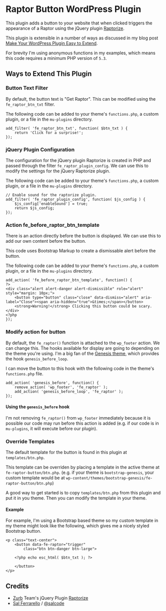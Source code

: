 # Raptor Button WordPress Plugin

This plugin adds a button to your website that when clicked triggers the appearance of a Raptor using the jQuery plugin [Raptorize](https://zurb.com/playground/jquery-raptorize).

This plugin is extensible in a number of ways as discussed in my blog post [Make Your WordPress Plugin Easy to Extend](https://salferrarello.com/extend-plugin).

For brevity I'm using anonymous functions in my examples, which means this code requires a minimum PHP version of `5.3`.

## Ways to Extend This Plugin

### Button Text Filter

By default, the button text is "Get Raptor".  This can be modified using the `fe_raptor_btn_txt` filter.

The following code can be added to your theme's `functions.php`, a custom plugin, or a file in the `mu-plugins` directory.

```
add_filter( 'fe_raptor_btn_txt', function( $btn_txt ) {
    return 'Click for a surprise!';
});
```

### jQuery Plugin Configuration

The configuration for the jQuery plugin Raptorize is created in PHP and passed through the filter `fe_raptor_plugin_config`. We can use this to modify the settings for the jQuery Raptorize plugin.

The following code can be added to your theme's `functions.php`, a custom plugin, or a file in the `mu-plugins` directory.

```
// Enable sound for the raptorize plugin.
add_filter( 'fe_raptor_plugin_config', function( $js_config ) {
	$js_config['enableSound'] = true;
	return $js_config;
});
```

### Action fe_before_raptor_btn_template

There is an action directly before the button is displayed.  We can use this to add our own content before the button.

This code uses Bootstrap Markup to create a dismissable alert before the button.

The following code can be added to your theme's `functions.php`, a custom plugin, or a file in the `mu-plugins` directory.

```
add_action( 'fe_before_raptor_btn_template', function() {
?>
<div class="alert alert-danger alert-dismissible" role="alert" style="margin: 10px;">
    <button type="button" class="close" data-dismiss="alert" aria-label="Close"><span aria-hidden="true">&times;</span></button>
    <strong>Warning!</strong> Clicking this button could be scary.
</div>
<?php
});
```

### Modify action for button

By default, the `fe_raptor()` function is attached to the `wp_footer` action.  We can change this.  The hooks available for display are going to depending on the theme you're using.  I'm a big fan of the [Genesis theme](https://salferrarello.com/why-use-genesis-framework/), which provides the hook `genesis_before_loop`.

I can move the button to this hook with the following code in the theme's `functions.php` file.

```
add_action( 'genesis_before', function() {
	remove_action( 'wp_footer', 'fe_raptor' );
	add_action( 'genesis_before_loop', 'fe_raptor' );
});
```

#### Using the `genesis_before` hook

I'm not removing `fe_raptor()` from `wp_footer` immediately because it is possible our code may run before this action is added (e.g. if our code is in `mu-plugins`, it will execute before our plugin).

### Override Templates

The default template for the button is found in this plugin at `templates/btn.php`.

This template can be overriden by placing a template in the active theme at `fe-raptor-button/btn.php`. (e.g. if your theme is `bootstrap-genesis`, your custom template would be at `wp-content/themes/bootstrap-genesis/fe-raptor-button/btn.php`)

A good way to get started is to copy `templates/btn.php` from this plugin and put it in you theme.  Then you can modify the template in your theme.

#### Example

For example, I'm using a Bootstrap based theme so my custom template in my theme might look like the following, which gives me a nicely styled Bootstrap button.

```
<p class="text-center">
    <button data-fe-raptor="trigger"
        class="btn btn-danger btn-large">

    <?php echo esc_html( $btn_txt ); ?>

    </button>
</p>
```

## Credits

- [Zurb](https://zurb.com/) Team's jQuery Plugin [Raptorize](https://zurb.com/playground/jquery-raptorize)
- [Sal Ferrarello](https://salferrarello.com/) / [@salcode](https://twitter.com/salcode)
